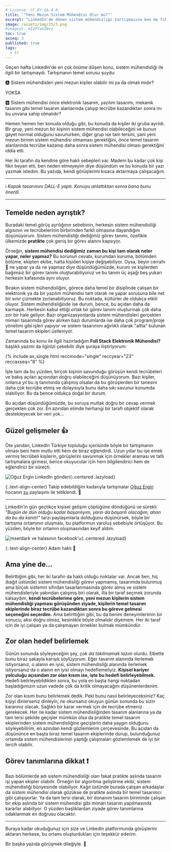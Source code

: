 ```yaml
---
# License: CC-BY-SA-4.0.
title: '"Yeni Mezun Sistem Mühendisi Olur mu?"'
excerpt: "LinkedIn'de dönen sistem mühendisliği tartışmasına ben de fikir beyan ediyorum."
image: /assets/img/25/3.png
#imageyt: mIzPfenZWvo
toc: true
axseq: 3
published: true
tags:
  - tr
---
```


Geçen hafta LinkedIn'de en çok önüme düşen konu, sistem mühendisliği ile ilgili
bir tartışmaydı. Tartışmanın temel sorusu şuydu:

🅰️ Sistem mühendisleri yeni mezun kişiler olabilir mi ya da olmalı mıdır?

YOKSA

🅱️ Sistem mühendisi önce elektronik tasarım, yazılım tasarımı, mekanik tasarım
gibi temel tasarım alanlarında çalışıp tecrübe kazandıktan sonra mı bu unvana
sahip olmalıdır?

Hemen hemen her konuda olduğu gibi, bu konuda da kişiler iki gruba ayrıldı. Bir
grup, yeni mezun bir kişinin sistem mühendisi olabileceğini ve bunun gayet
normal olduğunu savunurken; diğer grup ise tam tersini, yani yeni mezun birinin
sistem mühendisi olmaması gerektiğini, önce temel tasarım alanlarında tecrübe
kazanıp daha sonra sistem mühendisi olması gerektiğini iddia etti.

Her iki tarafın da kendine göre haklı sebepleri var. Madem bu kadar çok kişi
fikir beyan etti, ben neden etmeyeyim diye düşündüm ve bu konuda bir yazı yazmak
istedim. Bu yazıda, kendi görüşlerimi kısaca aktarmaya çalışacağım.

---

ℹ️ *Kapak tasarımını DALL-E yaptı. Konuyu anlattıktan sonra bana bunu önerdi.*

---

## Temelde neden ayrıştık?

Buradaki temel görüş ayrılığının sebebinin, herkesin sistem mühendisliği
algısının ve tecrübelerinin birbirinden farklı olmasına dayandığını düşünüyorum.
Sistem mühendisliği dediğimiz görev tanımı, özellikle ülkemizde **pratikte** çok
geniş bir görev alanını kapsıyor.

Örneğin, **sistem mühendisi dediğimiz zaman bu kişi tam olarak neler yapar,
neler yapmaz?** Bu sorunun cevabı, kurumdan kuruma, bölümden bölüme, ekipten
ekibe, hatta kişiden kişiye değişebiliyor. Oysa, beyin cerrahı 🧠 ne yapar ya da
ne yapmaz diye düşündüğümüzde, kurum ve kişilerden bağımsız bir görev tanımı
oluşturabiliyoruz ve bu tanım üç aşağı beş yukarı herkesin kafasında aynı
oluyor.

Bırakın sistem mühendisliğini, görece daha temel bir disiplinde çalışan bir
elektronik ya da bir yazılım mühendisi tam olarak ne yapar sorusuna bile net bir
sınır çizmekte zorlanabiliyoruz. Bu noktada, kültürler de oldukça etkili oluyor.
Sistem mühendisliğinde ise durum, bence, bu açıdan daha da karmaşık. Herkesin
kabul ettiği ortak bir görev tanımı oluşturmak çok daha zor bir hale geliyor.
Bazı organizasyonlarda sistem mühendisleri gerçekten mimari tasarımda görev
alırken bazı durumlarda ise daha çok program/proje yönetimi gibi işleri yapıyor
ve sistem tasarımını ağırlıklı olarak "altta" bulunan temel tasarım ekipleri
üstleniyor.

Zamanında bu konu ile ilgili hazırladığım **Full Stack Elektronik Mühendisi?**
başlıklı yazımı da ilginizi çekebilir diye şuraya iliştiriyorum:

{% include ax_single.html reccmode="single" reccyear="23" reccaxseq="8" %}

İşte tam da bu yüzden, birçok kişinin savunduğu görüşün kendi tecrübeleri ve
bakış açıları açısından doğru olabileceğini düşünüyorum. Bazı kişiler, onlarca
yıl bu iş tanımında çalışmış olsalar da bu görüşlerden bir tanesini daha çok
tecrübe etmiş ve dolayısıyla bunu daha sıkı savunur konumda olabiliyor. Bu da
bence oldukça doğal bir durum.

Bu açıdan düşündüğümüzde, bu soruya mutlak doğru bir cevap vermek gerçekten çok
zor. En azından elimde herhangi bir tarafı objektif olarak destekleyecek bir
veri yok…

## Güzel gelişmeler 👍

Öte yandan, LinkedIn Türkiye topluluğu içerisinde böyle bir tartışmanın olması
beni hem mutlu etti hem de biraz eğlendirdi. Uzun yıllar bu işe emek vermiş
tecrübeli kişilerin, görüşlerini savunmak için örnekler araması ve tatlı
tartışmalara girmesi, bence okuyucular için hem bilgilendirici hem de
eğlendirici bir süreçti.

![Oğuz Ergin LinkedIn gönderi](/assets/img/25/3-the-origin.jpg){:.centered .lazyload}

{:.text-align-center}
Takip edebildiğim kadarıyla tartışmalar [Oğuz Ergin](https://www.linkedin.com/in/oguzergin/) hocanın
[şu](https://www.linkedin.com/posts/oguzergin_yeni-mezunlar-sistem-m%C3%BChendisli%C4%9Fine-al%C4%B1nmas%C4%B1n-activity-7287079639787708416-3jaf)
paylaşımı ile tetiklendi. 🙂

---

LinkedIn’in gün geçtikçe kişisel gelişim çöplüğüne döndüğünü ve sürekli *"Bugün
de dün olduğu kadar başarılıyım, yarın da başarılı olacağım, ahan da bu da
kanıtı!"* tarzı paylaşımlarla dolduğunu düşünürsek, böyle bir
tartışma ortamının oluşması, bu platformun varoluş sebebiyle örtüşüyor. Bu
yüzden, böyle bir ortamın oluşmasından keyif aldım.

![mserdark ve halasının facebook'u](/assets/img/25/3-mserdark.jpg){:.centered .lazyload}

{:.text-align-center}
Adam haklı 🤣

## Ama yine de…

Belirttiğim gibi, her iki tarafın da haklı olduğu noktalar var. Ancak ben, hiç
(kağıt üstünde) sistem mühendisliği görevi yapmamış, tasarımda bulunmuş ama
birçok sistemin sıfırdan tasarlanmasında görev almış ve sistem mühendisleriyle
yakından çalışmış biri olarak, illa bir taraf seçmek zorunda kalsaydım, **kendi
tecrübelerime göre, yeni mezun kişilerin sistem mühendisliği yapması görüşünden
ziyade, kişilerin temel tasarım ekiplerinde biraz tecrübe kazandıktan sonra bu
göreve gelmesi seçeneğini seçerdim.** Ama belirttiğim gibi, bu da benim
deneyimlerimin bir sonucu; aksi doğru olmaz, kesinlikle böyle olmalıdır diyemem.
Her iki taraf için de iyi çalışan ya da çalışmayan örnekler bulmak mümkündür.

## Zor olan hedef belirlemek

Günün sonunda söyleyeceğim şey, *çok da takılmamak lazım* olurdu. Elbette bunu
biraz şakayla karışık söylüyorum. Eğer tasarım alanında ilerlemek istiyorsanız,
o alanın en iyisi, sistem mühendisliği alanında ilerlemek istiyorsanız da o
alanın en iyisi olmayı hedeflemeliyiz. **Kişisel kariyer yolculuğu açısından zor
olan kısım ise, işte bu hedefi belirleyebilmek.** Hedefi belirleyebildikten
sonra, bu yola en başta hangi noktadan başladığımızın uzun vadede çok da kritik
olmayacağını düşünenlerdenim.

Zor olan kısım bunu belirlemek dedik. Peki bunu nasıl belirleyeceksiniz? Kaç
kişiyi dinlerseniz dinleyin, ne okursanız okuyun günün sonunda bu sizin
kararınız olacak. Sağlıklı bir karar vermek için de tecrübe etmeniz gerekecek.
Her ne kadar sistem mühendisliğinden tasarım alanlarına ya da tam tersi şekilde
geçişler mümkün olsa da pratikte temel tasarım ekiplerinden sistem
mühendisliğine geçişlerin daha yaygın olduğunu söyleyebilirim, en azından kendi
gözlemlerim çerçevesinde. Bu açıdan da düşününce en başta biraz temel tasarım
ekiplerinde durup, bulunduğunuz ortamda sistem mühendislerinin yaptığı
çalışmaları gözlemlemek de iyi bir tercih olabilir.

## Görev tanımlarına dikkat ❗

Bazı bölümlerde adı sistem mühendisliği olan fakat pratikte aslında tasarım işi
yapan ekipler olabilir. Örneğin bir algoritma geliştirme ekibi, sistem
mühendisliği bünyesinde olabiliyor. Kağıt üstünde burada çalışan arkadaşlar da
*sistem mühendisi* olarak gözükse de pratikte aslında bir temel tasarımcı gibi
çalışıyorlar. Ya da tam tersi olarak, bir donanım tasarım biriminde çalışan bir
ekip aslında bir sistem mühendisi gibi mimari tasarım yapılmasında kararlar
alabiliyor. O yüzden başlıklardan ziyade görev tanımlarına odaklanmak en doğrusu
olacaktır.

---

Buraya kadar okuduğunuz için size ve LinkedIn platformunda görüşlerini aktaran
herkese, bu ortamı oluşturdukları için teşekkür ederim.

Bir başka yazıda görüşmek dileğiyle. 👋
